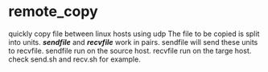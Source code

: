 # remote_copy
quickly copy file between linux hosts using udp
The file to be copied is split into units.
***sendfile*** and ***recvfile*** work in pairs. sendfile will send these units to recvfile. sendfile run on the source host. recvfile run on the targe host. check send.sh and recv.sh for example.
